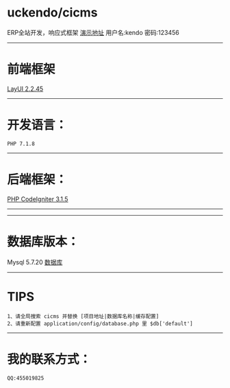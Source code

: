 # uckendo/cicms
ERP全站开发，响应式框架
[演示地址](http://erp.uckendo.com)
用户名:kendo  密码:123456
***
# 前端框架
[LayUI 2.2.45](http://www.layui.com/demo/laytpl.html)
***
# 开发语言：
    PHP 7.1.8
***
# 后端框架：
[PHP CodeIgniter 3.1.5](http://codeigniter.org.cn/user_guide/index.html)
___
***
# 数据库版本：
Mysql 5.7.20 [数据库](https://github.com/blueseashore/cicms/blob/master/erp.sql)
***
# TIPS
    1、请全局搜索 cicms 并替换 [项目地址|数据库名称|缓存配置]
    2、请重新配置 application/config/database.php 里 $db['default'] 
***
# 我的联系方式：
    QQ:455019825